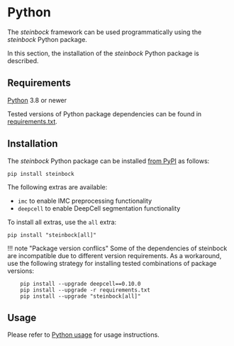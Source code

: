 # Python

The *steinbock* framework can be used programmatically using the *steinbock* Python package.

In this section, the installation of the *steinbock* Python package is described.

## Requirements

[Python](https://www.python.org) 3.8 or newer

Tested versions of Python package dependencies can be found in [requirements.txt](https://github.com/BodenmillerGroup/steinbock/blob/main/requirements.txt).

## Installation

The *steinbock* Python package can be installed [from PyPI](https://pypi.org/project/steinbock) as follows:

    pip install steinbock

The following extras are available:

  - `imc` to enable IMC preprocessing functionality
  - `deepcell` to enable DeepCell segmentation functionality

To install all extras, use the `all` extra:

    pip install "steinbock[all]"

!!! note "Package version conflics"
    Some of the dependencies of steinbock are incompatible due to different version requirements. As a workaround, use the following strategy for installing tested combinations of package versions:

        pip install --upgrade deepcell==0.10.0
        pip install --upgrade -r requirements.txt
        pip install --upgrade "steinbock[all]"

## Usage

Please refer to [Python usage](python/intro.md) for usage instructions.
